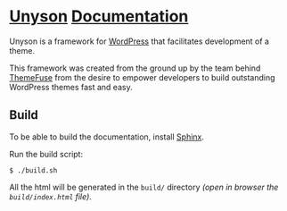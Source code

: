 # [Unyson](http://unyson.themefuse.com/) [Documentation](http://unyson-docs.themefuse.com/)

Unyson is a framework for [WordPress](http://wordpress.org/) that facilitates development of a theme.

This framework was created from the ground up by the team behind [ThemeFuse](http://themefuse.com/)
from the desire to empower developers to build outstanding WordPress themes fast and easy.

## Build

To be able to build the documentation, install [Sphinx](http://sphinx-doc.org/install.html).

Run the build script:

```
$ ./build.sh
```

All the html will be generated in the `build/` directory *(open in browser the `build/index.html` file)*.